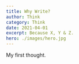 ```yaml
---
title: Why Write?
author: Think
category: Think
date: 2021-04-01
excerpt: Because X, Y & Z.
hero: ./images/hero.jpg
---
```


My first thought.
